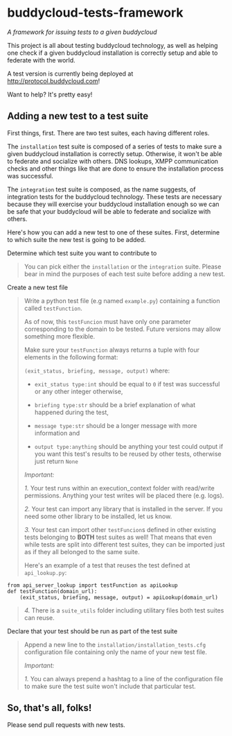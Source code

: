 buddycloud-tests-framework
===========================

*A framework for issuing tests to a given buddycloud*


This project is all about testing buddycloud technology,
as well as helping one check if a given buddycloud installation
is correctly setup and able to federate with the world.

A test version is currently being deployed at http://protocol.buddycloud.com!

Want to help? It's pretty easy!

Adding a new test to a test suite
----------------------------------

First things, first. There are two test suites, each having different roles.

The ```installation``` test suite is composed of a series of tests to make sure a given buddycloud installation
is correctly setup. Otherwise, it won't be able to federate and socialize with others. DNS lookups, XMPP communication checks and other
things like that are done to ensure the installation process was successful.

The ```integration``` test suite is composed, as the name suggests, of integration tests for the buddycloud technology.
These tests are necessary because they will exercise your buddycloud installation enough
 so we can be safe that your buddycloud will be able to federate and socialize with others.


Here's how you can add a new test to one of these suites. First, determine to which suite the new test is going to be added.

<dl><dt>Determine which test suite you want to contribute to</dl></dt>

> You can pick either the ```installation``` or the ```integration``` suite.
> Please bear in mind the purposes of each test suite before adding a new test.

<dl><dt>Create a new test file</dl></dt>

> Write a python test file (e.g named ```example.py```) containing a function called ```testFunction```.  
> 
> As of now, this ```testFuncion``` must have only one parameter corresponding to the domain to be tested.
> Future versions may allow something more flexible.
>
> Make sure your ```testFunction``` always returns a tuple with four elements in the following format:
>
> ```(exit_status, briefing, message, output)``` where:
>
> * ```exit_status type:int```
>	should be equal to ```0``` if test was successful or any other integer otherwise,
>
> * ```briefing type:str```
>	should be a brief explanation of what happened during the test,
>
> * ```message type:str```
>	should be a longer message with more information and
>
> * ```output type:anything```
>	should be anything your test could output if you want this test's results to be reused by other tests,
>	otherwise just return ```None```
>
> *Important:*
>
> *1.* Your test runs within an execution_context folder with read/write permissions. Anything your test writes will be placed there (e.g. logs).
>
> *2.* Your test can import any library that is installed in the server. If you need some other library to be installed, let us know.
>
> *3.* Your test can import other ```testFuncion```s defined in other existing tests belonging to **BOTH** test suites as well!
> That means that even while tests are split into different test suites, they can be imported just as if they all belonged to the same suite.
>
> Here's an example of a test that reuses the test defined at ```api_lookup.py```:
>
    from api_server_lookup import testFunction as apiLookup 
    def testFunction(domain_url):
	    (exit_status, briefing, message, output) = apiLookup(domain_url)
>
> *4.* There is a ```suite_utils``` folder including utilitary files both test suites can reuse.

<dl><dt>Declare that your test should be run as part of the test suite</dl></dt>

> Append a new line to the ```installation/installation_tests.cfg``` configuration file containing only the name
> of your new test file.
>
> *Important:*
>
> *1.* You can always prepend a hashtag to a line of the configuration file to make sure the test suite won't include that particular test.


So, that's all, folks!
--------------

Please send pull requests with new tests.
